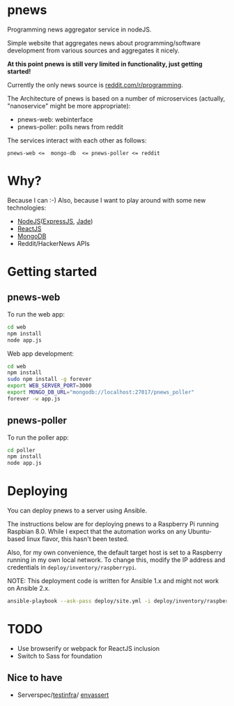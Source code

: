 # pnews
Programming news aggregator service in nodeJS.

Simple website that aggregates news about programming/software development from various sources and aggregates it
nicely.

**At this point pnews is still very limited in functionality, just getting started!**

Currently the only news source is [reddit.com/r/programming](https://reddit.com/r/programming).

The Architecture of pnews is based on a number of microservices (actually, "nanoservice" might be more appropriate):
- pnews-web: webinterface
- pnews-poller: polls news from reddit

The services interact with each other as follows:
```
pnews-web <=  mongo-db  <= pnews-poller <= reddit
```


# Why? #

Because I can :-)
Also, because I want to play around with some new technologies:
- [NodeJS](https://nodejs.org/en/)([ExpressJS](http://expressjs.com/), [Jade](http://jade-lang.com/))
- [ReactJS](https://facebook.github.io/react/)
- [MongoDB](https://www.mongodb.org/)
- Reddit/HackerNews APIs

# Getting started #

## pnews-web ##
To run the web app:
```bash
cd web
npm install
node app.js
```

Web app development:
```bash
cd web
npm install
sudo npm install -g forever
export WEB_SERVER_PORT=3000
export MONGO_DB_URL="mongodb://localhost:27017/pnews_poller"
forever -w app.js
```

## pnews-poller ##
To run the poller app:
```bash
cd poller
npm install
node app.js
```

# Deploying #
You can deploy pnews to a server using Ansible.

The instructions below are for deploying pnews to a Raspberry Pi running Raspbian 8.0. While I expect that the
automation works on any Ubuntu-based linux flavor, this hasn't been tested.

Also, for my own convenience, the default target host is set to a Raspberry running in my own local network.
To change this, modify the IP address and credentials in ```deploy/inventory/raspberrypi```.

NOTE: This deployment code is written for Ansible 1.x and might not work on Ansible 2.x.

```bash
ansible-playbook --ask-pass deploy/site.yml -i deploy/inventory/raspberrypi
```


# TODO #
- Use browserify or webpack for ReactJS inclusion
- Switch to Sass for foundation

## Nice to have ##
- Serverspec/[testinfra](http://testinfra.readthedocs.org/en/latest/)/
  [envassert](https://pypi.python.org/pypi/envassert)